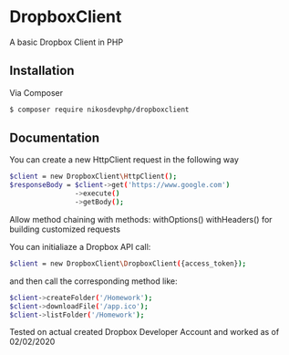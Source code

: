 # DropboxClient
A basic Dropbox Client in PHP

## Installation
Via Composer

```bash
$ composer require nikosdevphp/dropboxclient
```

## Documentation
You can create a new HttpClient request in the following way
```bash
$client = new DropboxClient\HttpClient();
$responseBody = $client->get('https://www.google.com')
                ->execute()
                ->getBody();

```
Allow method chaining with methods:
withOptions()
withHeaders()
for building customized requests

You can initialiaze a Dropbox API call:

```bash
$client = new DropboxClient\DropboxClient({access_token});
```
and then call the corresponding method like:
```bash
$client->createFolder('/Homework');
$client->downloadFile('/app.ico');
$client->listFolder('/Homework');
```

Tested on actual created Dropbox Developer Account and worked
as of 02/02/2020
